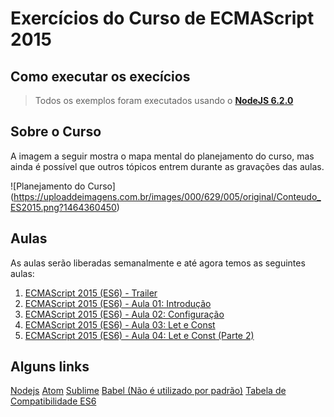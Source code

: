 # Exercícios do Curso de ECMAScript 2015

## Como executar os execícios

> Todos os exemplos foram executados usando o [**NodeJS 6.2.0**](https://nodejs.org)

## Sobre o Curso
A imagem a seguir mostra o mapa mental do planejamento do curso, mas ainda é possível que outros tópicos entrem durante as gravações das aulas.

![Planejamento do Curso]
(https://uploaddeimagens.com.br/images/000/629/005/original/Conteudo_ES2015.png?1464360450)

## Aulas

As aulas serão liberadas semanalmente e até agora temos as seguintes aulas:

1. [ECMAScript 2015 (ES6) - Trailer](https://www.youtube.com/watch?v=vcoMWWVZS7c)
2. [ECMAScript 2015 (ES6) - Aula 01: Introdução](https://www.youtube.com/watch?v=oAxiXsCXbhU)
3. [ECMAScript 2015 (ES6) - Aula 02: Configuração](https://www.youtube.com/watch?v=0xQj4-6uado)
4. [ECMAScript 2015 (ES6) - Aula 03: Let e Const](https://www.youtube.com/watch?v=noJ2G56b7rs)
5. [ECMAScript 2015 (ES6) - Aula 04: Let e Const (Parte 2)](https://www.youtube.com/watch?v=ewbkvH3cGaw)

## Alguns links

[Nodejs](https://nodejs.org)
[Atom](https://atom.io/)
[Sublime](https://www.sublimetext.com/)
[Babel (Não é utilizado por padrão)](https://babeljs.io/)
[Tabela de Compatibilidade ES6](https://kangax.github.io/compat-table/es6/)